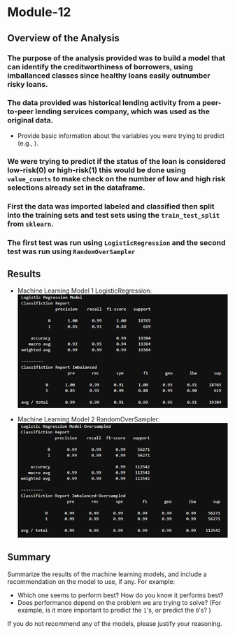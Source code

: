 # Module-12

## Overview of the Analysis

### The purpose of the analysis provided was to build a model that can identify the creditworthiness of borrowers, using imballanced classes since healthy loans easily outnumber risky loans.

### The data provided was historical lending activity from a peer-to-peer lending services company, which was used as the original data.  
* Provide basic information about the variables you were trying to predict (e.g., ).
### We were trying to predict if the status of the loan is considered low-risk(0) or high-risk(1) this would be done using `value_counts` to make check on the number of low and high risk selections already set in the dataframe.

### First the data was imported  labeled and classified then split into the training sets and test sets using the `train_test_split` from `sklearn`.
### The first test was run using `LogisticRegression` and the second test was run using `RandomOverSampler`


## Results

* Machine Learning Model 1 LogisticRegression:
  ![model1](Resources/mod12.jpg)



* Machine Learning Model 2 RandomOverSampler:
  ![model2](Resources/mod12.1.jpg)

## Summary

Summarize the results of the machine learning models, and include a recommendation on the model to use, if any. For example:
* Which one seems to perform best? How do you know it performs best?
* Does performance depend on the problem we are trying to solve? (For example, is it more important to predict the `1`'s, or predict the `0`'s? )

If you do not recommend any of the models, please justify your reasoning.